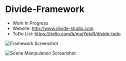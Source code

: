 # Divide-Framework

* Work In Progress
* Website: http://www.divide-studio.com
* ToDo List: https://trello.com/b/mujYqtxR/divide-todo


![Framework Screenshot](http://divide-studio.com/Editor.png)

![Scene Manipulation Screenshot](http://divide-studio.com/Editor2.png)
